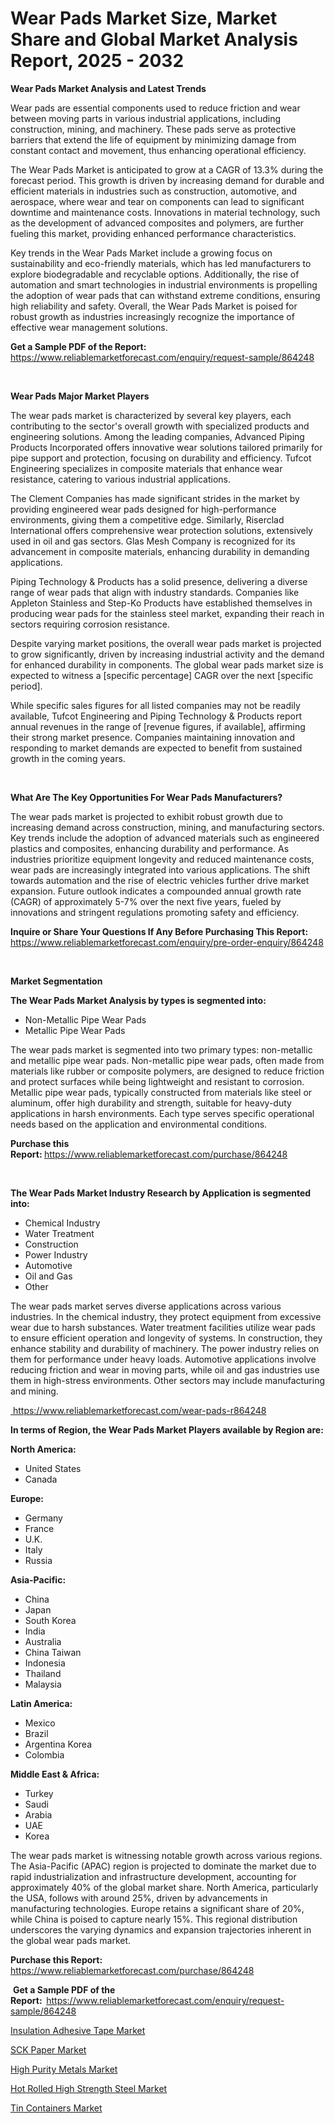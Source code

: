 <p><h1>Wear Pads Market Size, Market Share and Global Market Analysis Report, 2025 - 2032</h1></p><p><strong>Wear Pads Market Analysis and Latest Trends</strong></p>
<p><p>Wear pads are essential components used to reduce friction and wear between moving parts in various industrial applications, including construction, mining, and machinery. These pads serve as protective barriers that extend the life of equipment by minimizing damage from constant contact and movement, thus enhancing operational efficiency.</p><p>The Wear Pads Market is anticipated to grow at a CAGR of 13.3% during the forecast period. This growth is driven by increasing demand for durable and efficient materials in industries such as construction, automotive, and aerospace, where wear and tear on components can lead to significant downtime and maintenance costs. Innovations in material technology, such as the development of advanced composites and polymers, are further fueling this market, providing enhanced performance characteristics.</p><p>Key trends in the Wear Pads Market include a growing focus on sustainability and eco-friendly materials, which has led manufacturers to explore biodegradable and recyclable options. Additionally, the rise of automation and smart technologies in industrial environments is propelling the adoption of wear pads that can withstand extreme conditions, ensuring high reliability and safety. Overall, the Wear Pads Market is poised for robust growth as industries increasingly recognize the importance of effective wear management solutions.</p></p>
<p><strong>Get a Sample PDF of the Report:&nbsp;</strong> <a href="https://www.reliablemarketforecast.com/enquiry/request-sample/864248?utm_campaign=1833&utm_medium=2&utm_source=Github&utm_content=ia&utm_term=01042025&utm_id=wear-pads">https://www.reliablemarketforecast.com/enquiry/request-sample/864248</a></p>
<p>&nbsp;</p>
<p><strong>Wear Pads Major Market Players</strong></p>
<p><p>The wear pads market is characterized by several key players, each contributing to the sector's overall growth with specialized products and engineering solutions. Among the leading companies, Advanced Piping Products Incorporated offers innovative wear solutions tailored primarily for pipe support and protection, focusing on durability and efficiency. Tufcot Engineering specializes in composite materials that enhance wear resistance, catering to various industrial applications.</p><p>The Clement Companies has made significant strides in the market by providing engineered wear pads designed for high-performance environments, giving them a competitive edge. Similarly, Riserclad International offers comprehensive wear protection solutions, extensively used in oil and gas sectors. Glas Mesh Company is recognized for its advancement in composite materials, enhancing durability in demanding applications.</p><p>Piping Technology & Products has a solid presence, delivering a diverse range of wear pads that align with industry standards. Companies like Appleton Stainless and Step-Ko Products have established themselves in producing wear pads for the stainless steel market, expanding their reach in sectors requiring corrosion resistance.</p><p>Despite varying market positions, the overall wear pads market is projected to grow significantly, driven by increasing industrial activity and the demand for enhanced durability in components. The global wear pads market size is expected to witness a [specific percentage] CAGR over the next [specific period].</p><p>While specific sales figures for all listed companies may not be readily available, Tufcot Engineering and Piping Technology & Products report annual revenues in the range of [revenue figures, if available], affirming their strong market presence. Companies maintaining innovation and responding to market demands are expected to benefit from sustained growth in the coming years.</p></p>
<p>&nbsp;</p>
<p><strong>What Are The Key Opportunities For Wear Pads Manufacturers?</strong></p>
<p><p>The wear pads market is projected to exhibit robust growth due to increasing demand across construction, mining, and manufacturing sectors. Key trends include the adoption of advanced materials such as engineered plastics and composites, enhancing durability and performance. As industries prioritize equipment longevity and reduced maintenance costs, wear pads are increasingly integrated into various applications. The shift towards automation and the rise of electric vehicles further drive market expansion. Future outlook indicates a compounded annual growth rate (CAGR) of approximately 5-7% over the next five years, fueled by innovations and stringent regulations promoting safety and efficiency.</p></p>
<p><strong>Inquire or Share Your Questions If Any Before Purchasing This Report:</strong> <a href="https://www.reliablemarketforecast.com/enquiry/pre-order-enquiry/864248?utm_campaign=1833&utm_medium=2&utm_source=Github&utm_content=ia&utm_term=01042025&utm_id=wear-pads">https://www.reliablemarketforecast.com/enquiry/pre-order-enquiry/864248</a></p>
<p>&nbsp;</p>
<p><strong>Market Segmentation</strong></p>
<p><strong>The Wear Pads Market Analysis by types is segmented into:</strong></p>
<p><ul><li>Non-Metallic Pipe Wear Pads</li><li>Metallic Pipe Wear Pads</li></ul></p>
<p><p>The wear pads market is segmented into two primary types: non-metallic and metallic pipe wear pads. Non-metallic pipe wear pads, often made from materials like rubber or composite polymers, are designed to reduce friction and protect surfaces while being lightweight and resistant to corrosion. Metallic pipe wear pads, typically constructed from materials like steel or aluminum, offer high durability and strength, suitable for heavy-duty applications in harsh environments. Each type serves specific operational needs based on the application and environmental conditions.</p></p>
<p><strong>Purchase this Report:&nbsp;</strong><a href="https://www.reliablemarketforecast.com/purchase/864248?utm_campaign=1833&utm_medium=2&utm_source=Github&utm_content=ia&utm_term=01042025&utm_id=wear-pads">https://www.reliablemarketforecast.com/purchase/864248</a></p>
<p>&nbsp;</p>
<p><strong>The Wear Pads Market Industry Research by Application is segmented into:</strong></p>
<p><ul><li>Chemical Industry</li><li>Water Treatment</li><li>Construction</li><li>Power Industry</li><li>Automotive</li><li>Oil and Gas</li><li>Other</li></ul></p>
<p><p>The wear pads market serves diverse applications across various industries. In the chemical industry, they protect equipment from excessive wear due to harsh substances. Water treatment facilities utilize wear pads to ensure efficient operation and longevity of systems. In construction, they enhance stability and durability of machinery. The power industry relies on them for performance under heavy loads. Automotive applications involve reducing friction and wear in moving parts, while oil and gas industries use them in high-stress environments. Other sectors may include manufacturing and mining.</p></p>
<p><a href="https://www.reliablemarketforecast.com/wear-pads-r864248?utm_campaign=1833&utm_medium=2&utm_source=Github&utm_content=ia&utm_term=01042025&utm_id=wear-pads">&nbsp;https://www.reliablemarketforecast.com/wear-pads-r864248</a></p>
<p><strong>In terms of Region, the Wear Pads Market Players available by Region are:</strong></p>
<p>
    <p> <strong> North America: </strong>
        <ul>
            <li>United States</li>
            <li>Canada</li>
        </ul>
        </p> 
    <p> <strong> Europe: </strong>
        <ul>
            <li>Germany</li>
            <li>France</li>
            <li>U.K.</li>
            <li>Italy</li>
            <li>Russia</li>
        </ul>
        </p> 
    <p> <strong> Asia-Pacific: </strong>
        <ul>
            <li>China</li>
            <li>Japan</li>
            <li>South Korea</li>
            <li>India</li>
            <li>Australia</li>
            <li>China Taiwan</li>
            <li>Indonesia</li>
            <li>Thailand</li>
            <li>Malaysia</li>
        </ul>
        </p> 
    <p> <strong> Latin America: </strong>
        <ul>
            <li>Mexico</li>
            <li>Brazil</li>
            <li>Argentina Korea</li>
            <li>Colombia</li>
        </ul>
        </p> 
    <p> <strong> Middle East & Africa: </strong>
        <ul>
            <li>Turkey</li>
            <li>Saudi</li>
            <li>Arabia</li>
            <li>UAE</li>
            <li>Korea</li>
        </ul>
    </p>
    </p>
<p><p>The wear pads market is witnessing notable growth across various regions. The Asia-Pacific (APAC) region is projected to dominate the market due to rapid industrialization and infrastructure development, accounting for approximately 40% of the global market share. North America, particularly the USA, follows with around 25%, driven by advancements in manufacturing technologies. Europe retains a significant share of 20%, while China is poised to capture nearly 15%. This regional distribution underscores the varying dynamics and expansion trajectories inherent in the global wear pads market.</p></p>
<p><strong>Purchase this Report: </strong><a href="https://www.reliablemarketforecast.com/purchase/864248?utm_campaign=1833&utm_medium=2&utm_source=Github&utm_content=ia&utm_term=01042025&utm_id=wear-pads">https://www.reliablemarketforecast.com/purchase/864248</a></p>
<p>&nbsp;<strong>Get a Sample PDF of the Report:&nbsp;&nbsp;</strong><a href="https://www.reliablemarketforecast.com/enquiry/request-sample/864248?utm_campaign=1833&utm_medium=2&utm_source=Github&utm_content=ia&utm_term=01042025&utm_id=wear-pads">https://www.reliablemarketforecast.com/enquiry/request-sample/864248</a></p>
<p><strong></strong></p>
<p><p><a href="https://github.com/nellygussisy/Market-Research-Report-List-1/blob/main/insulation-adhesive-tape-market.md?utm_campaign=1833&utm_medium=2&utm_source=Github&utm_content=ia&utm_term=01042025&utm_id=wear-pads">Insulation Adhesive Tape Market</a></p><p><a href="https://github.com/cwasicioaie/Market-Research-Report-List-1/blob/main/sck-paper-market.md?utm_campaign=1833&utm_medium=2&utm_source=Github&utm_content=ia&utm_term=01042025&utm_id=wear-pads">SCK Paper Market</a></p><p><a href="https://github.com/cagleplittrw/Market-Research-Report-List-1/blob/main/high-purity-metals-market.md?utm_campaign=1833&utm_medium=2&utm_source=Github&utm_content=ia&utm_term=01042025&utm_id=wear-pads">High Purity Metals Market</a></p><p><a href="https://github.com/budenhanelfc/Market-Research-Report-List-1/blob/main/hot-rolled-high-strength-steel-market.md?utm_campaign=1833&utm_medium=2&utm_source=Github&utm_content=ia&utm_term=01042025&utm_id=wear-pads">Hot Rolled High Strength Steel Market</a></p><p><a href="https://github.com/handyiongikg/Market-Research-Report-List-1/blob/main/tin-containers-market.md?utm_campaign=1833&utm_medium=2&utm_source=Github&utm_content=ia&utm_term=01042025&utm_id=wear-pads">Tin Containers Market</a></p></p>